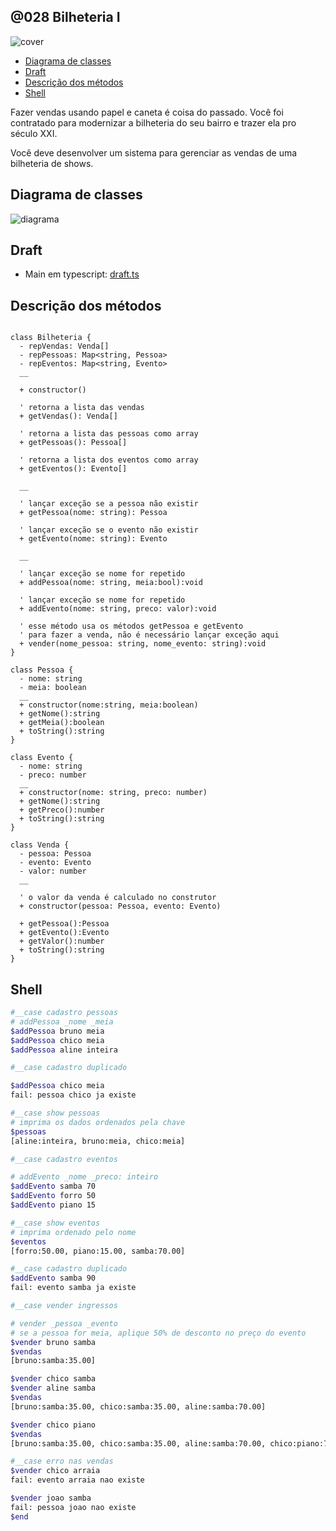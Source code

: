 ## @028 Bilheteria I

![cover](https://github.com/qxcodepoo/arcade/blob/master/base/028/cover.jpg)

<!-- toc -->
- [Diagrama de classes](#diagrama-de-classes)
- [Draft](#draft)
- [Descrição dos métodos](#descrição-dos-métodos)
- [Shell](#shell)
<!-- toc -->

Fazer vendas usando papel e caneta é coisa do passado. Você foi contratado para modernizar a bilheteria do seu bairro e trazer ela pro século XXI.

Você deve desenvolver um sistema para gerenciar as vendas de uma bilheteria de shows.

## Diagrama de classes

![diagrama](https://github.com/qxcodepoo/arcade/blob/master/base/028/diagrama.png)

## Draft

- Main em typescript: [draft.ts](https://github.com/qxcodepoo/arcade/blob/master/base/028/.cache/draft.ts)

## Descrição dos métodos

[](load)[](https://github.com/qxcodepoo/arcade/blob/master/base/028/diagrama.puml)[](fenced:puml:filter)

```puml

class Bilheteria {
  - repVendas: Venda[]
  - repPessoas: Map<string, Pessoa>
  - repEventos: Map<string, Evento>
  __

  + constructor()    

  ' retorna a lista das vendas
  + getVendas(): Venda[]

  ' retorna a lista das pessoas como array
  + getPessoas(): Pessoa[]

  ' retorna a lista dos eventos como array
  + getEventos(): Evento[]
  
  __

  ' lançar exceção se a pessoa não existir
  + getPessoa(nome: string): Pessoa

  ' lançar exceção se o evento não existir
  + getEvento(nome: string): Evento

  __

  ' lançar exceção se nome for repetido
  + addPessoa(nome: string, meia:bool):void 
  
  ' lançar exceção se nome for repetido
  + addEvento(nome: string, preco: valor):void 
  
  ' esse método usa os métodos getPessoa e getEvento
  ' para fazer a venda, não é necessário lançar exceção aqui
  + vender(nome_pessoa: string, nome_evento: string):void 
}

class Pessoa {
  - nome: string
  - meia: boolean
  __
  + constructor(nome:string, meia:boolean)
  + getNome():string
  + getMeia():boolean
  + toString():string
}

class Evento {
  - nome: string
  - preco: number
  __
  + constructor(nome: string, preco: number)
  + getNome():string
  + getPreco():number
  + toString():string
}

class Venda {
  - pessoa: Pessoa
  - evento: Evento
  - valor: number
  __

  ' o valor da venda é calculado no construtor
  + constructor(pessoa: Pessoa, evento: Evento)

  + getPessoa():Pessoa
  + getEvento():Evento
  + getValor():number
  + toString():string
}

```

[](load)

## Shell

```sh
#__case cadastro pessoas
# addPessoa _nome _meia
$addPessoa bruno meia
$addPessoa chico meia
$addPessoa aline inteira

#__case cadastro duplicado

$addPessoa chico meia
fail: pessoa chico ja existe

#__case show pessoas
# imprima os dados ordenados pela chave
$pessoas
[aline:inteira, bruno:meia, chico:meia]

#__case cadastro eventos

# addEvento _nome _preco: inteiro
$addEvento samba 70
$addEvento forro 50
$addEvento piano 15

#__case show eventos
# imprima ordenado pelo nome
$eventos
[forro:50.00, piano:15.00, samba:70.00]

#__case cadastro duplicado
$addEvento samba 90
fail: evento samba ja existe

#__case vender ingressos

# vender _pessoa _evento
# se a pessoa for meia, aplique 50% de desconto no preço do evento
$vender bruno samba
$vendas
[bruno:samba:35.00]

$vender chico samba
$vender aline samba
$vendas
[bruno:samba:35.00, chico:samba:35.00, aline:samba:70.00]

$vender chico piano
$vendas
[bruno:samba:35.00, chico:samba:35.00, aline:samba:70.00, chico:piano:7.50]

#__case erro nas vendas
$vender chico arraia
fail: evento arraia nao existe

$vender joao samba
fail: pessoa joao nao existe
$end
```
